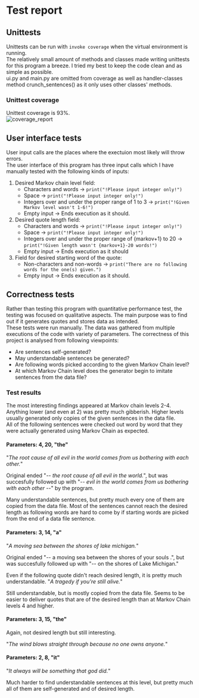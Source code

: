 # Test report

##  Unittests

Unittests can be run with `invoke coverage` when the virtual environment is running. \
The relatively small amount of methods and classes made writing unittests for this program a breeze. I tried my best to keep the code clean and as simple as possible. \
ui.py and main.py are omitted from coverage as well as handler-classes method crunch_sentences() as it only uses other classes' methods. 

### Unittest coverage

Unittest coverage is 93%. \
![coverage_report](https://github.com/Jikke/Quote_generator/blob/main/documentation/Coverage_report.png?raw=true)

## User interface tests


User input calls are the places where the exectuion most likely will throw errors. \
The user interface of this program has three input calls which I have manually tested with the following kinds of inputs: 
1. Desired Markov chain level field:
    * Characters and words &#8594; `print("!Please input integer only!")`
    * Space &#8594; `print("!Please input integer only!")`
    * Integers over and under the proper range of 1 to 3 &#8594; `print("!Given Markov level wasn't 1-6!")`
    * Empty input &#8594; Ends execution as it should.
2. Desired quote length field:
    * Characters and words &#8594; `print("!Please input integer only!")`
    * Space &#8594; `print("!Please input integer only!")`
    * Integers over and under the proper range of {markov+1} to 20 &#8594; `print("!Given length wasn't {markov+1}-20 words!")`
    * Empty input &#8594; Ends execution as it should
3. Field for desired starting word of the quote:
    * Non-characters and non-words &#8594; `print("There are no following words for the one(s) given.")`
    * Empty input &#8594; Ends execution as it should.
 
## Correctness tests

Rather than testing this program with quantitative performance test, the testing was focused on qualitative aspects. The main purpose was to find out if it generates quotes and stores data as intended. \
These tests were run manually. The data was gathered from multiple executions of the code with variety of parameters.
The correctness of this project is analysed from following viewpoints:
* Are sentences self-generated? 
* May understandable sentences be generated?
* Are following words picked according to the given Markov Chain level?
* At which Markov Chain level does the generator begin to imitate sentences from the data file?

### Test results

The most interesting findings appeared at Markov chain levels 2-4. Anything lower (and even at 2) was pretty much gibberish. Higher levels usually generated only copies of the given sentences in the data file. \
All of the following sentences were checked out word by word that they were actually generated using Markov Chain as expected.

#### Parameters:  4, 20, "the"

"_The root cause of all evil in the world comes from us bothering with each other._"

Original ended "_-- the root cause of all evil in the world._", but was succesfully followed up with "_-- evil in the world comes from us bothering with each other --_" by the program.

Many understandable sentences, but pretty much every one of them are copied from the data file.
Most of the sentences cannot reach the desired length as following words are hard to come by if starting words are picked from the end of a data file sentence.

#### Parameters:  3, 14, "a"

"_A moving sea between the shores of lake michigan._"

Original ended "-- a moving sea between the shores of your souls .", but was succesfully followed up with "-- on the shores of Lake Michigan."

Even if the following quote didn't reach desired length, it is pretty much understandable.
"_A tragedy if you’re still alive._"

Still understandable, but is mostly copied from the data file.
Seems to be easier to deliver quotes that are of the desired length than at Markov Chain levels 4 and higher.

#### Parameters:  3, 15, "the"

Again, not desired length but still interesting.

"_The wind blows straight through because no one owns anyone._"

#### Parameters:  2, 8, "it"

"_It always will be something that god did._"

Much harder to find understandable sentences at this level, but pretty much all of them are self-generated and of desired length.
